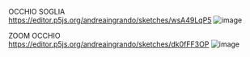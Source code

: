 OCCHIO SOGLIA<br>
https://editor.p5js.org/andreaingrando/sketches/wsA49LqP5
![image](https://user-images.githubusercontent.com/101118083/168080285-b2963ec5-77b2-44a9-9b12-fbd134730dfe.png)<br>

ZOOM OCCHIO<br>
https://editor.p5js.org/andreaingrando/sketches/dk0fFF3OP
![image](https://user-images.githubusercontent.com/101118083/168080391-d386381d-8dc0-4a60-8737-4da1f3c6c258.png)

